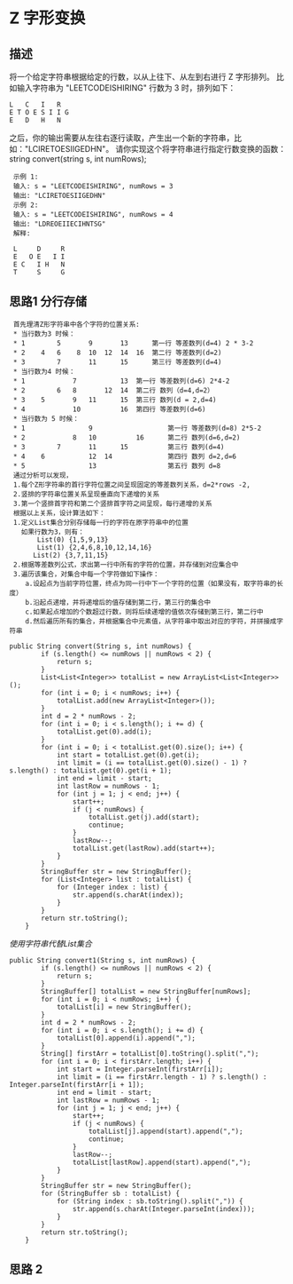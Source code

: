 # Z 字形变换
## 描述
将一个给定字符串根据给定的行数，以从上往下、从左到右进行 Z 字形排列。
比如输入字符串为 "LEETCODEISHIRING" 行数为 3 时，排列如下：
    
    L   C   I   R
    E T O E S I I G
    E   D   H   N
之后，你的输出需要从左往右逐行读取，产生出一个新的字符串，比如："LCIRETOESIIGEDHN"。
请你实现这个将字符串进行指定行数变换的函数：
string convert(string s, int numRows);
```
 示例 1:
 输入: s = "LEETCODEISHIRING", numRows = 3
 输出: "LCIRETOESIIGEDHN"
 示例 2:
 输入: s = "LEETCODEISHIRING", numRows = 4
 输出: "LDREOEIIECIHNTSG"
 解释:
 
 L     D     R
 E   O E   I I
 E C   I H   N
 T     S     G 
```
## 思路1 分行存储
     首先理清Z形字符串中各个字符的位置关系:
     * 当行数为3 时候：
     * 1        5       9       13      第一行 等差数列(d=4) 2 * 3-2
     * 2    4   6    8  10  12  14  16  第二行 等差数列(d=2)
     * 3        7       11      15      第三行 等差数列(d=4)
     * 当行数为4 时候：
     * 1            7           13  第一行 等差数列(d=6) 2*4-2
     * 2        6   8       12  14  第二行 数列（d=4,d=2）
     * 3    5       9   11      15  第三行 数列(d = 2,d=4)
     * 4            10          16  第四行 等差数列(d=6)
     * 当行数为 5 时候：
     * 1                9                   第一行 等差数列(d=8) 2*5-2
     * 2            8   10          16      第二行 数列(d=6,d=2)
     * 3        7       11      15          第三行 数列(d=4)
     * 4    6           12  14              第四行 数列 d=2,d=6
     * 5                13                  第五行 数列 d=8
     通过分析可以发现，
     1.每个Z形字符串的首行字符位置之间呈现固定的等差数列关系，d=2*rows -2,
     2.竖排的字符串位置关系呈现垂直向下递增的关系
     3.第一个竖排首字符和第二个竖排首字符之间呈现，每行递增的关系
     根据以上关系，设计算法如下：
     1.定义List集合分别存储每一行的字符在原字符串中的位置
       如果行数为3，则有：
           List(0) {1,5,9,13}
           List(1) {2,4,6,8,10,12,14,16}
          List(2) {3,7,11,15}
     2.根据等差数列公式，求出第一行中所有的字符的位置，并存储到对应集合中
     3.遍历该集合，对集合中每一个字符做如下操作：
        a.设起点为当前字符位置，终点为同一行中下一个字符的位置（如果没有，取字符串的长度）
        b.沿起点递增，并将递增后的值存储到第二行，第三行的集合中
        c.如果起点增加的个数超过行数，则将后续递增的值依次存储到第三行，第二行中
        d.然后遍历所有的集合，并根据集合中元素值，从字符串中取出对应的字符，并拼接成字符串
```
public String convert(String s, int numRows) {
        if (s.length() <= numRows || numRows < 2) {
            return s;
        }
        List<List<Integer>> totalList = new ArrayList<List<Integer>>();
        for (int i = 0; i < numRows; i++) {
            totalList.add(new ArrayList<Integer>());
        }
        int d = 2 * numRows - 2;
        for (int i = 0; i < s.length(); i += d) {
            totalList.get(0).add(i);
        }
        for (int i = 0; i < totalList.get(0).size(); i++) {
            int start = totalList.get(0).get(i);
            int limit = (i == totalList.get(0).size() - 1) ? s.length() : totalList.get(0).get(i + 1);
            int end = limit - start;
            int lastRow = numRows - 1;
            for (int j = 1; j < end; j++) {
                start++;
                if (j < numRows) {
                    totalList.get(j).add(start);
                    continue;
                }
                lastRow--;
                totalList.get(lastRow).add(start++);
            }
        }
        StringBuffer str = new StringBuffer();
        for (List<Integer> list : totalList) {
            for (Integer index : list) {
                str.append(s.charAt(index));
            }
        }
        return str.toString();
    }
```
*使用字符串代替List集合*
```$xslt
public String convert1(String s, int numRows) {
        if (s.length() <= numRows || numRows < 2) {
            return s;
        }
        StringBuffer[] totalList = new StringBuffer[numRows];
        for (int i = 0; i < numRows; i++) {
            totalList[i] = new StringBuffer();
        }
        int d = 2 * numRows - 2;
        for (int i = 0; i < s.length(); i += d) {
            totalList[0].append(i).append(",");
        }
        String[] firstArr = totalList[0].toString().split(",");
        for (int i = 0; i < firstArr.length; i++) {
            int start = Integer.parseInt(firstArr[i]);
            int limit = (i == firstArr.length - 1) ? s.length() : Integer.parseInt(firstArr[i + 1]);
            int end = limit - start;
            int lastRow = numRows - 1;
            for (int j = 1; j < end; j++) {
                start++;
                if (j < numRows) {
                    totalList[j].append(start).append(",");
                    continue;
                }
                lastRow--;
                totalList[lastRow].append(start).append(",");
            }
        }
        StringBuffer str = new StringBuffer();
        for (StringBuffer sb : totalList) {
            for (String index : sb.toString().split(",")) {
                str.append(s.charAt(Integer.parseInt(index)));
            }
        }
        return str.toString();
    }
```
## 思路 2
 ```
 ```